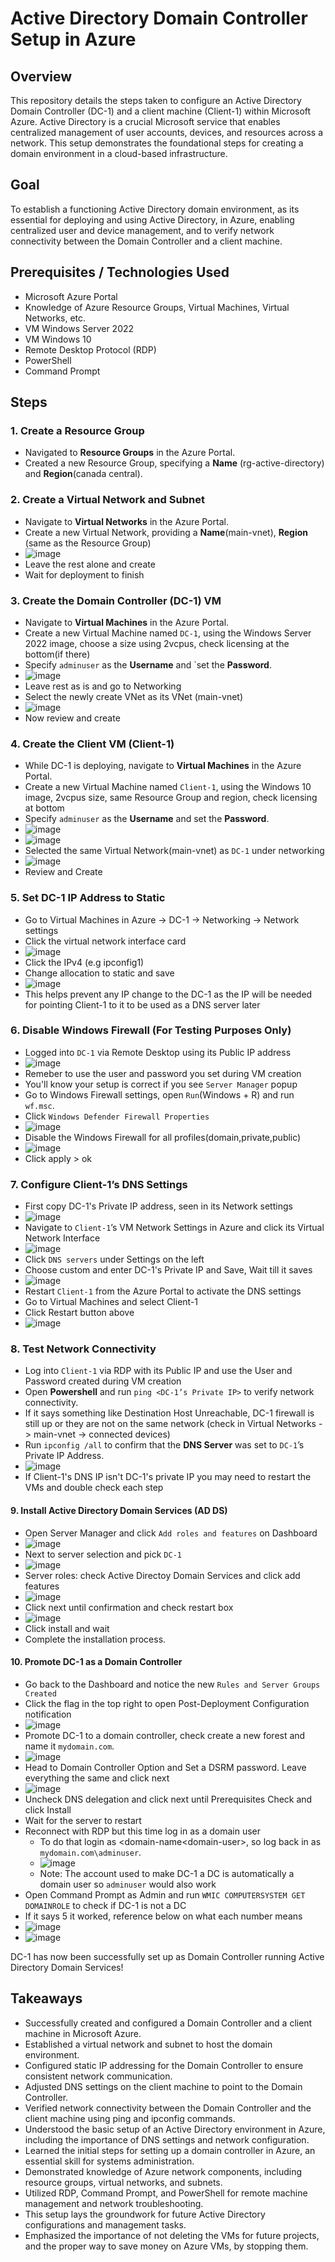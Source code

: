 # Active Directory Domain Controller Setup in Azure

## Overview

This repository details the steps taken to configure an Active Directory Domain Controller (DC-1) and a client machine (Client-1) within Microsoft Azure. Active Directory is a crucial Microsoft service that enables centralized management of user accounts, devices, and resources across a network. This setup demonstrates the foundational steps for creating a domain environment in a cloud-based infrastructure.

## Goal

To establish a functioning Active Directory domain environment, as its essential for deploying and using Active Directory, in Azure, enabling centralized user and device management, and to verify network connectivity between the Domain Controller and a client machine. 

## Prerequisites / Technologies Used

* Microsoft Azure Portal
* Knowledge of Azure Resource Groups, Virtual Machines, Virtual Networks, etc. 
* VM Windows Server 2022
* VM Windows 10
* Remote Desktop Protocol (RDP)
* PowerShell
* Command Prompt

## Steps

### 1. Create a Resource Group

* Navigated to **Resource Groups** in the Azure Portal.
* Created a new Resource Group, specifying a **Name** (rg-active-directory) and **Region**(canada central).

### 2. Create a Virtual Network and Subnet

* Navigate to **Virtual Networks** in the Azure Portal.
* Create a new Virtual Network, providing a **Name**(main-vnet), **Region** (same as the Resource Group)
* ![image](https://github.com/user-attachments/assets/09a7605c-932e-4f37-9226-5d2f2746a5f9)
* Leave the rest alone and create
* Wait for deployment to finish

### 3. Create the Domain Controller (DC-1) VM

* Navigate to **Virtual Machines** in the Azure Portal.
* Create a new Virtual Machine named `DC-1`, using the Windows Server 2022 image, choose a size using 2vcpus, check licensing at the bottom(if there)
* Specify `adminuser` as the **Username** and `set the **Password**.
* ![image](https://github.com/user-attachments/assets/1fcfc28f-c637-404f-9ed3-1ddd91944c0e)
* Leave rest as is and go to Networking
* Select the newly create VNet as its VNet (main-vnet)
* ![image](https://github.com/user-attachments/assets/cf3dfdc9-9570-4933-b31f-c59f7b65bb2b)
* Now review and create

### 4. Create the Client VM (Client-1)

* While DC-1 is deploying, navigate to **Virtual Machines** in the Azure Portal.
* Create a new Virtual Machine named `Client-1`, using the Windows 10 image, 2vcpus size, same Resource Group and region, check licensing at bottom
* Specify `adminuser` as the **Username** and set the **Password**.
* ![image](https://github.com/user-attachments/assets/4bf05948-6dc5-440c-a09e-3337d092a988)
* ![image](https://github.com/user-attachments/assets/eecd9d0b-a9e9-4be7-aac8-0c79886905b6)
* Selected the same Virtual Network(main-vnet) as `DC-1` under networking
* ![image](https://github.com/user-attachments/assets/0fe888e8-f722-46b6-b9c6-0979da1b3316)
* Review and Create

### 5. Set DC-1 IP Address to Static

* Go to Virtual Machines in Azure -> DC-1 -> Networking -> Network settings
* Click the virtual network interface card
* ![image](https://github.com/user-attachments/assets/d51f6faa-7626-493e-a67f-55c90b41cfdd)
* Click the IPv4 (e.g ipconfig1)
* Change allocation to static and save
* ![image](https://github.com/user-attachments/assets/7015beb0-c36b-4399-b14c-59dfc2fd5437)
* This helps prevent any IP change to the DC-1 as the IP will be needed for pointing Client-1 to it to be used as a DNS server later



### 6. Disable Windows Firewall (For Testing Purposes Only)

* Logged into `DC-1` via Remote Desktop using its Public IP address
* ![image](https://github.com/user-attachments/assets/697cbd80-07e4-4626-9d31-2eb84173ec85)
* Remeber to use the user and password you set during VM creation
* You'll know your setup is correct if you see `Server Manager` popup
* Go to Windows Firewall settings, open `Run`(Windows + R) and run `wf.msc`.
* Click `Windows Defender Firewall Properties`
* ![image](https://github.com/user-attachments/assets/a9ce15ec-9a75-4c64-ac4d-935a7714257e)
* Disable the Windows Firewall for all profiles(domain,private,public)
* ![image](https://github.com/user-attachments/assets/e7550370-12da-410a-97f8-f66856f2cec7)
* Click apply > ok

### 7. Configure Client-1’s DNS Settings

* First copy DC-1's Private IP address, seen in its Network settings
* ![image](https://github.com/user-attachments/assets/620cb7da-ad1d-4c2a-b43c-c47ca098b102)
* Navigate to `Client-1`’s VM Network Settings in Azure and click its Virtual Network Interface
* ![image](https://github.com/user-attachments/assets/8bd70294-cbe6-454a-bc43-38c27d642f75)
* Click `DNS servers` under Settings on the left
* Choose custom and enter DC-1's Private IP and Save, Wait till it saves
* ![image](https://github.com/user-attachments/assets/4cbc011f-0991-4399-b4db-6e74b4ec243c)
* Restart `Client-1` from the Azure Portal to activate the DNS settings
* Go to Virtual Machines and select Client-1
* Click Restart button above
* ![image](https://github.com/user-attachments/assets/0838ff49-73fd-4613-8881-4fb751bb5fa5)

### 8. Test Network Connectivity

* Log into `Client-1` via RDP with its Public IP and use the User and Password created during VM creation 
* Open **Powershell** and run `ping <DC-1’s Private IP>` to verify network connectivity.
* If it says something like Destination Host Unreachable, DC-1 firewall is still up or they are not on the same network (check in Virtual Networks -> main-vnet -> connected devices)
* Run `ipconfig /all` to confirm that the **DNS Server** was set to `DC-1`’s Private IP Address.
* ![image](https://github.com/user-attachments/assets/a1df271d-e018-4a47-bc59-82c32148488e)
* If Client-1's DNS IP isn't DC-1's private IP you may need to restart the VMs and double check each step


#### 9. Install Active Directory Domain Services (AD DS)

* Open Server Manager and click `Add roles and features` on Dashboard
* ![image](https://github.com/user-attachments/assets/66d6a801-0543-40d2-b94b-dedeab15856a)
* Next to server selection and pick `DC-1`
* ![image](https://github.com/user-attachments/assets/b6f2ced9-41b5-4264-8a50-c87da634e3ce)
* Server roles: check Active Directoy Domain Services and click add features
* ![image](https://github.com/user-attachments/assets/0b3bea1a-aae5-435f-823d-58318e16b3e9)
* Click next until confirmation and check restart box
* ![image](https://github.com/user-attachments/assets/238589af-b8c1-4586-9e42-b7da90a34dfc)
* Click install and wait
* Complete the installation process.

#### 10. Promote DC-1 as a Domain Controller

* Go back to the Dashboard and notice the new `Rules and Server Groups Created`
* Click the flag in the top right to open Post-Deployment Configuration notification
* ![image](https://github.com/user-attachments/assets/b44d1eeb-6498-4154-9dc2-8ffe86fb43a9)
* Promote DC-1 to a domain controller, check create a new forest and name it `mydomain.com`.
* ![image](https://github.com/user-attachments/assets/978b514f-bcf2-4ba4-ae51-39bc6d11637d)
* Head to Domain Controller Option and Set a DSRM password. Leave everything the same and click next
* ![image](https://github.com/user-attachments/assets/63610e09-30aa-48a7-9064-c78761b3a710)
* Uncheck DNS delegation and click next until Prerequisites Check and click Install
* Wait for the server to restart
* Reconnect with RDP but this time log in as a domain user
   * To do that login as <domain-name\<domain-user>, so log back in as `mydomain.com\adminuser`.
   * ![image](https://github.com/user-attachments/assets/a8e17459-1db2-4086-b4ee-c3efe3d5776a)
   * Note: The account used to make DC-1 a DC is automatically a domain user so `adminuser` would also work
* Open Command Prompt as Admin and run `WMIC COMPUTERSYSTEM GET DOMAINROLE` to check if DC-1 is not a DC
* If it says 5 it worked, reference below on what each number means
* ![image](https://github.com/user-attachments/assets/a30765db-43d8-4e07-a465-cf5acc5372ca)
* ![image](https://github.com/user-attachments/assets/51c1445c-7393-47aa-b8db-8c806f132a84)

DC-1 has now been successfully set up as Domain Controller running Active Directory Domain Services!


## Takeaways

* Successfully created and configured a Domain Controller and a client machine in Microsoft Azure.
* Established a virtual network and subnet to host the domain environment.
* Configured static IP addressing for the Domain Controller to ensure consistent network communication.
* Adjusted DNS settings on the client machine to point to the Domain Controller.
* Verified network connectivity between the Domain Controller and the client machine using ping and ipconfig commands.
* Understood the basic setup of an Active Directory environment in Azure, including the importance of DNS settings and network configuration.
* Learned the initial steps for setting up a domain controller in Azure, an essential skill for systems administration.
* Demonstrated knowledge of Azure network components, including resource groups, virtual networks, and subnets.
* Utilized RDP, Command Prompt, and PowerShell for remote machine management and network troubleshooting.
* This setup lays the groundwork for future Active Directory configurations and management tasks.
* Emphasized the importance of not deleting the VMs for future projects, and the proper way to save money on Azure VMs, by stopping them.
